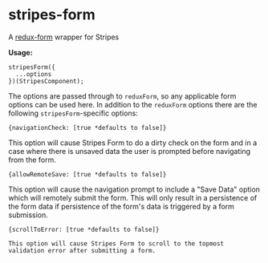 # stripes-form

A [redux-form](https://github.com/erikras/redux-form) wrapper for Stripes

**Usage:**

    stripesForm({
	  ...options
	})(StripesComponent);

The options are passed through to `reduxForm`, so any applicable form options can be used here. In addition to the `reduxForm` options there are the following `stripesForm`-specific options:

    {navigationCheck: [true *defaults to false]}

This option will cause Stripes Form to do a dirty check on the form and in a case where there is unsaved data the user is prompted before navigating from the form.

    {allowRemoteSave: [true *defaults to false]}

This option will cause the navigation prompt to include a "Save Data" option which will remotely submit the form. This will only result in a persistence of the form data if persistence of the form's data is triggered by a form submission.

    {scrollToError: [true *defaults to false]}

    This option will cause Stripes Form to scroll to the topmost validation error after submitting a form.
